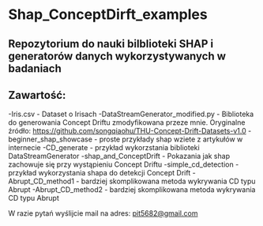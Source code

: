 # Shap_ConceptDirft_examples

## Repozytorium do nauki bilblioteki SHAP i generatorów danych wykorzystywanych w badaniach

## Zawartość:
-Iris.csv - Dataset o Irisach
-DataStreamGenerator_modified.py - Biblioteka do generowania Concept Driftu zmodyfikowana przeze mnie. Oryginalne źródło: https://github.com/songqiaohu/THU-Concept-Drift-Datasets-v1.0
-beginner_shap_showcase - proste przykłady shap wziete z artykułów w internecie
-CD_generate - przykład wykorzstania biblioteki DataStreamGenerator
-shap_and_ConceptDrift - Pokazania jak shap zachowuje się przy wystąpieniu Concept Driftu
-simple_cd_detection - przykład wykorzystania shapa do detekcji Concept Drift
-Abrupt_CD_method1 - bardziej skomplikowana metoda wykrywania CD typu Abrupt
-Abrupt_CD_method2 - bardziej skomplikowana metoda wykrywania CD typu Abrupt


W razie pytań wyślijcie mail na adres: pit5682@gmail.com
